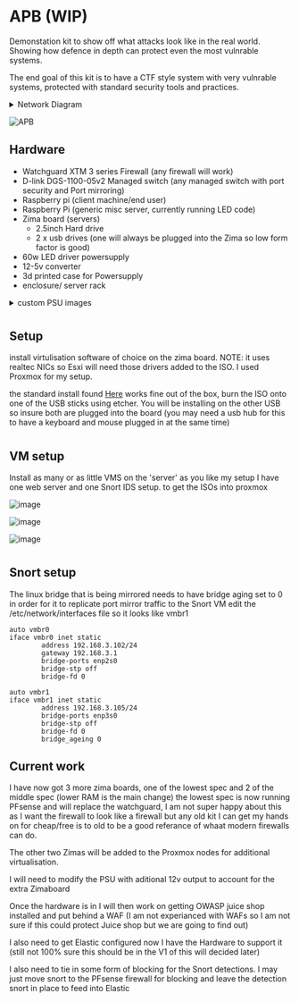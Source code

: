 # APB  (WIP)
Demonstation kit to show off what attacks look like in the real world.
Showing how defence in depth can protect even the most vulnrable systems.

The end goal of this kit is to have a CTF style system with very vulnrable systems, protected with standard security tools and practices.

<details>
  <summary>Network Diagram</summary>
  
 ![hacking network diagram ](https://user-images.githubusercontent.com/60553334/216385244-c5af2751-6c19-4675-a241-33885f7d8316.jpg)
  
</details>

![APB](https://user-images.githubusercontent.com/60553334/231083442-56c5b7c9-a6a0-4197-9d1b-23550c63f5dc.jpeg)




## Hardware

- Watchguard XTM 3 series Firewall (any firewall will work)
- D-link DGS-1100-05v2 Managed switch (any managed switch with port security and Port mirroring)
- Raspberry pi (client machine/end user)
- Raspberry Pi (generic misc server, currently running LED code)
- Zima board (servers)
  - 2.5inch Hard drive 
  - 2 x usb drives (one will always be plugged into the Zima so low form factor is good)
- 60w LED driver powersupply
- 12-5v converter
- 3d printed case for Powersupply
- enclosure/ server rack

<details>
 <summary> custom PSU images </summary>
 I wanted to keep the PSU as small as I could so I chose a 60w LED driver with a 12-5v converter for the Raspberry Pi power
</details>

#

## Setup

install virtulisation software of choice on the zima board. NOTE: it uses realtec NICs so Esxi will need those drivers added to the ISO. 
I used Proxmox for my setup. 

the standard install found [Here](https://www.proxmox.com/en/proxmox-ve/get-started) works fine out of the box, burn the ISO onto one of the USB sticks using etcher. You will be installing on the other USB so insure both are plugged into the board (you may need a usb hub for this to have a keyboard and mouse plugged in at the same time)

#


## VM setup 

Install as many or as little VMS on the 'server' as you like my setup I have one web server and one Snort IDS setup. to get the ISOs into proxmox 


![image](https://user-images.githubusercontent.com/60553334/211364950-ecf786ad-eb07-4bfa-be70-400814f63ade.png)

![image](https://user-images.githubusercontent.com/60553334/211365097-6cee5574-2416-4eb6-bfb7-d85b64563941.png)

![image](https://user-images.githubusercontent.com/60553334/211365259-f5e40b50-8a12-42f4-9d57-468dab35b5e8.png)




#

## Snort setup 



The linux bridge that is being mirrored needs to have bridge aging set to 0 in order for it to replicate port mirror traffic to the Snort VM
edit the /etc/network/interfaces file so it looks like vmbr1 
```
auto vmbr0
iface vmbr0 inet static
        address 192.168.3.102/24
        gateway 192.168.3.1
        bridge-ports enp2s0
        bridge-stp off
        bridge-fd 0

auto vmbr1
iface vmbr1 inet static
        address 192.168.3.105/24
        bridge-ports enp3s0
        bridge-stp off
        bridge-fd 0
        bridge_ageing 0

```


## Current work 

I have now got 3 more zima boards, one of the lowest spec and 2 of the middle spec (lower RAM is the main change)
the lowest spec is now running PFsense and will replace the watchguard, I am not super happy about this as I want the firewall to look like a firewall but any old kit I can get my hands on for cheap/free is to old to be a good referance of whaat modern firewalls can do. 

The other two Zimas will be added to the Proxmox nodes for additional virtualisation. 

I will need to modify the PSU with aditional 12v output to account for the extra Zimaboard

Once the hardware is in I will then work on getting OWASP juice shop installed and put behind a WAF (I am not experianced with WAFs so I am not sure if this could protect Juice shop but we are going to find out)

I also need to get Elastic configured now I have the Hardware to support it (still not 100% sure this should be in the V1 of this will decided later)

I also need to tie in some form of blocking for the Snort detections. I may just move snort to the PFsense firewall for blocking and leave the detection snort in place to feed into Elastic 

